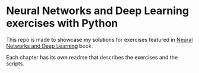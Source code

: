 # Neural Networks and Deep Learning exercises with Python

This repo is made to showcase my solutions for exercises featured in [Neural Networks and Deep Learning](http://neuralnetworksanddeeplearning.com/index.html) book.

Each chapter has its own readme that describes the exercises and the scripts.
